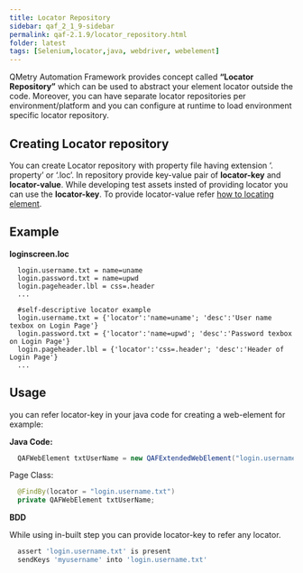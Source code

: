 ```yaml
---
title: Locator Repository
sidebar: qaf_2_1_9-sidebar
permalink: qaf-2.1.9/locator_repository.html
folder: latest
tags: [Selenium,locator,java, webdriver, webelement]
---
```


QMetry Automation Framework provides concept called **“Locator Repository”** which can be used to abstract your element locator outside the code. Moreover, you can have separate locator repositories per environment/platform and you can configure at runtime to load environment specific locator repository. 

## Creating Locator repository
You can create Locator repository with property file having extension ‘. property’ or ‘.loc’. In repository provide key-value pair of **locator-key** and **locator-value**. While developing test assets insted of providing locator you can use the **locator-key**. To provide locator-value refer [how to locating element](locating_elements.html). 

## Example ##

**loginscreen.loc**

```properties
  login.username.txt = name=uname
  login.password.txt = name=upwd
  login.pageheader.lbl = css=.header
  ...
  
  #self-descriptive locator example
  login.username.txt = {'locator':'name=uname'; 'desc':'User name texbox on Login Page'}
  login.password.txt = {'locator':'name=upwd'; 'desc':'Password texbox on Login Page'}
  login.pageheader.lbl = {'locator':'css=.header'; 'desc':'Header of Login Page'}
  ...
```

## Usage
you can refer locator-key in your java code for creating a web-element for example:

**Java Code:**

```java
  QAFWebElement txtUserName = new QAFExtendedWebElement("login.username.txt");
```

Page Class:

```java
  @FindBy(locator = "login.username.txt")
  private QAFWebElement txtUserName;
```

**BDD**

While using in-built step you can provide locator-key to refer any locator.

```javaScript
  assert 'login.username.txt' is present
  sendKeys 'myusername' into 'login.username.txt'
```

